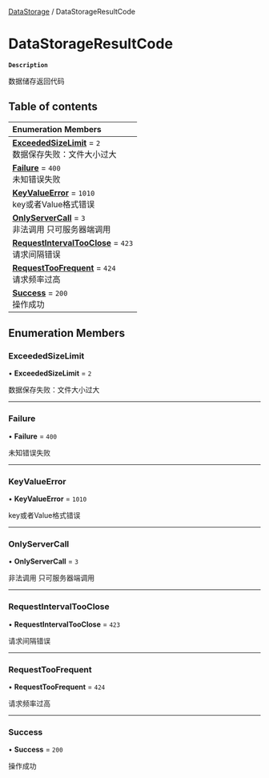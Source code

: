 [DataStorage](../modules/DataStorage.DataStorage.md) / DataStorageResultCode

# DataStorageResultCode <Badge type="tip" text="Enumeration" /> 

**`Description`**

数据储存返回代码

## Table of contents

| Enumeration Members |
| :-----|
| **[ExceededSizeLimit](DataStorage.DataStorageResultCode.md#exceededsizelimit)** = ``2`` <br> 数据保存失败：文件大小过大|
| **[Failure](DataStorage.DataStorageResultCode.md#failure)** = ``400`` <br> 未知错误失败|
| **[KeyValueError](DataStorage.DataStorageResultCode.md#keyvalueerror)** = ``1010`` <br> key或者Value格式错误|
| **[OnlyServerCall](DataStorage.DataStorageResultCode.md#onlyservercall)** = ``3`` <br> 非法调用 只可服务器端调用|
| **[RequestIntervalTooClose](DataStorage.DataStorageResultCode.md#requestintervaltooclose)** = ``423`` <br> 请求间隔错误|
| **[RequestTooFrequent](DataStorage.DataStorageResultCode.md#requesttoofrequent)** = ``424`` <br> 请求频率过高|
| **[Success](DataStorage.DataStorageResultCode.md#success)** = ``200`` <br> 操作成功|

## Enumeration Members

### ExceededSizeLimit  

• **ExceededSizeLimit** = ``2``

数据保存失败：文件大小过大

___

### Failure  

• **Failure** = ``400``

未知错误失败

___

### KeyValueError  

• **KeyValueError** = ``1010``

key或者Value格式错误

___

### OnlyServerCall  

• **OnlyServerCall** = ``3``

非法调用 只可服务器端调用

___

### RequestIntervalTooClose  

• **RequestIntervalTooClose** = ``423``

请求间隔错误

___

### RequestTooFrequent  

• **RequestTooFrequent** = ``424``

请求频率过高

___

### Success  

• **Success** = ``200``

操作成功
